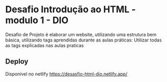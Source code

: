 # Desafio Introdução ao HTML - modulo 1 - DIO

Desafio de Projeto é elaborar um website, utilizando uma estrutura bem básica, utilizando tags aprendidas durante as aulas práticas:
Utilizar todas as tags explicadas nas aulas praticas

## Deploy

Disponível no netlify https://desasfio-html-dio.netlify.app/
